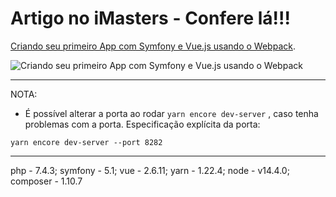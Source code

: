 # Artigo no iMasters - Confere lá!!!

[Criando seu primeiro App com Symfony e Vue.js usando o Webpack](https://imasters.com.br/php/criando-seu-primeiro-app-com-symfony-e-vue-js-usando-o-webpack).

![Criando seu primeiro App com Symfony e Vue.js usando o Webpack](https://i.imgur.com/RnJC3zC.jpg)

----
NOTA:
* É possível alterar a porta ao rodar `yarn encore dev-server` , caso tenha problemas com a porta.
Especificação explícita da porta:

`yarn encore dev-server --port 8282`

----
php - 7.4.3; symfony - 5.1; vue - 2.6.11; yarn - 1.22.4; node - v14.4.0; composer - 1.10.7
